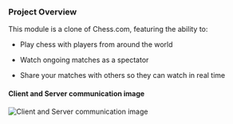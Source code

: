 ### Project Overview

This module is a clone of Chess.com, featuring the ability to:

- Play chess with players from around the world

- Watch ongoing matches as a spectator

- Share your matches with others so they can watch in real time

#### Client and Server communication image

![Client and Server communication image](Client-Server-Sockect-Communication-Image.png)
